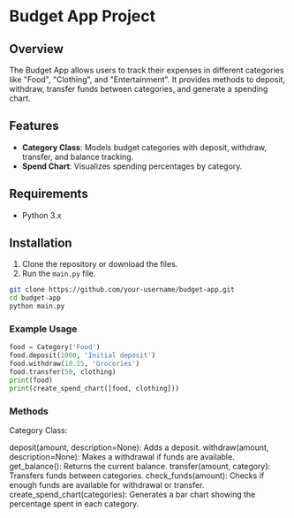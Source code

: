 # Budget App Project

## Overview

The Budget App allows users to track their expenses in different categories like "Food", "Clothing", and "Entertainment". It provides methods to deposit, withdraw, transfer funds between categories, and generate a spending chart.

## Features

- **Category Class**: Models budget categories with deposit, withdraw, transfer, and balance tracking.
- **Spend Chart**: Visualizes spending percentages by category.

## Requirements

- Python 3.x

## Installation

1. Clone the repository or download the files.
2. Run the `main.py` file.

```bash
git clone https://github.com/your-username/budget-app.git
cd budget-app
python main.py
```

### Example Usage
```python
food = Category('Food')
food.deposit(1000, 'Initial deposit')
food.withdraw(10.15, 'Groceries')
food.transfer(50, clothing)
print(food)
print(create_spend_chart([food, clothing]))
```
### Methods
Category Class:

deposit(amount, description=None): Adds a deposit.
withdraw(amount, description=None): Makes a withdrawal if funds are available.
get_balance(): Returns the current balance.
transfer(amount, category): Transfers funds between categories.
check_funds(amount): Checks if enough funds are available for withdrawal or transfer.
create_spend_chart(categories): Generates a bar chart showing the percentage spent in each category.

